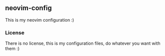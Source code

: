 ## neovim-config

This is my neovim configuration :)

### License

There is no license, this is my configuration files, do whatever you want with them :)


